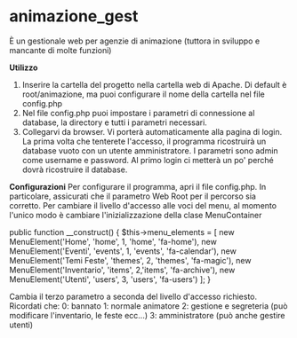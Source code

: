 # animazione_gest
È un gestionale web per agenzie di animazione (tuttora in sviluppo e mancante di molte funzioni)

**Utilizzo**
1. Inserire la cartella del progetto nella cartella web di Apache. Di default è root/animazione, ma puoi configurare il nome della cartella nel file config.php
2. Nel file config.php puoi impostare i parametri di connessione al database, la directory e tutti i parametri necessari.
3. Collegarvi da browser. Vi porterà automaticamente alla pagina di login. La prima volta che tenterete l'accesso, il programma ricostruirà un database vuoto con un utente amministratore. I parametri sono admin come username e password. Al primo login ci metterà un po' perché dovrà ricostruire il database.

**Configurazioni**
Per configurare il programma, apri il file config.php.
In particolare, assicurati che il parametro Web Root per il percorso sia corretto.
Per cambiare il livello d'accesso alle voci del menu, al momento l'unico modo è cambiare l'inizializzazione della clase MenuContainer

public function __construct()
    {
        $this->menu_elements = [
            new MenuElement('Home', 'home', 1, 'home', 'fa-home'),
            new MenuElement('Eventi', 'events', 1, 'events', 'fa-calendar'),
            new MenuElement('Temi Feste', 'themes', 2, 'themes', 'fa-magic'),
            new MenuElement('Inventario', 'items', 2,'items', 'fa-archive'),
            new MenuElement('Utenti', 'users', 3, 'users', 'fa-users')
        ];
    }
    
Cambia il terzo parametro a seconda del livello d'accesso richiesto. Ricordati che:
0: bannato
1: normale animatore
2: gestione e segreteria (può modificare l'inventario, le feste ecc...)
3: amministratore (può anche gestire utenti)